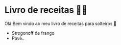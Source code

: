 # Livro de receitas :man_cook:

Olá Bem vindo ao meu livro de receitas para solteiros :wave:

- Strogonoff de frango
- Pavê..

